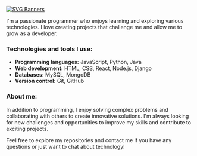 [![SVG Banners](https://svg-banners.vercel.app/api?type=luminance&text1=Hi,%20I'm%20Cristian%20Mir%20&width=700&height=100)](https://github.com/Akshay090/svg-banners)


I'm a passionate programmer who enjoys learning and exploring various technologies. I love creating projects that challenge me and allow me to grow as a developer.

### Technologies and tools I use:

- **Programming languages:** JavaScript, Python, Java
- **Web development:** HTML, CSS, React, Node.js, Django
- **Databases:** MySQL, MongoDB
- **Version control:** Git, GitHub



### About me:

In addition to programming, I enjoy solving complex problems and collaborating with others to create innovative solutions. I'm always looking for new challenges and opportunities to improve my skills and contribute to exciting projects.

Feel free to explore my repositories and contact me if you have any questions or just want to chat about technology!
